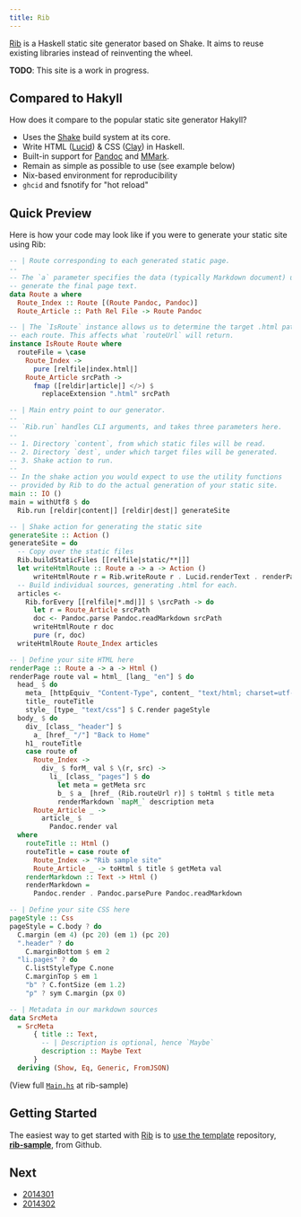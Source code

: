 ```yaml
---
title: Rib
---
```


[Rib](https://github.com/srid/rib) is a Haskell static site generator based on Shake. It aims to reuse existing libraries instead of reinventing the wheel.

**TODO**: This site is a work in progress.

## Compared to Hakyll

How does it compare to the popular static site generator Hakyll?

- Uses the [Shake](https://shakebuild.com/) build system at its core.
- Write HTML ([Lucid](https://chrisdone.com/posts/lucid2/)) & CSS ([Clay](http://fvisser.nl/clay/)) in Haskell.
- Built-in support for [Pandoc](https://pandoc.org/) and [MMark](https://github.com/mmark-md/mmark).
- Remain as simple as possible to use (see example below)
- Nix-based environment for reproducibility
- `ghcid` and fsnotify for "hot reload"

## Quick Preview

Here is how your code may look like if you were to generate your static site
using Rib:

```haskell
-- | Route corresponding to each generated static page.
--
-- The `a` parameter specifies the data (typically Markdown document) used to
-- generate the final page text.
data Route a where
  Route_Index :: Route [(Route Pandoc, Pandoc)]
  Route_Article :: Path Rel File -> Route Pandoc

-- | The `IsRoute` instance allows us to determine the target .html path for
-- each route. This affects what `routeUrl` will return.
instance IsRoute Route where
  routeFile = \case
    Route_Index ->
      pure [relfile|index.html|]
    Route_Article srcPath ->
      fmap ([reldir|article|] </>) $
        replaceExtension ".html" srcPath

-- | Main entry point to our generator.
--
-- `Rib.run` handles CLI arguments, and takes three parameters here.
--
-- 1. Directory `content`, from which static files will be read.
-- 2. Directory `dest`, under which target files will be generated.
-- 3. Shake action to run.
--
-- In the shake action you would expect to use the utility functions
-- provided by Rib to do the actual generation of your static site.
main :: IO ()
main = withUtf8 $ do
  Rib.run [reldir|content|] [reldir|dest|] generateSite

-- | Shake action for generating the static site
generateSite :: Action ()
generateSite = do
  -- Copy over the static files
  Rib.buildStaticFiles [[relfile|static/**|]]
  let writeHtmlRoute :: Route a -> a -> Action ()
      writeHtmlRoute r = Rib.writeRoute r . Lucid.renderText . renderPage r
  -- Build individual sources, generating .html for each.
  articles <-
    Rib.forEvery [[relfile|*.md|]] $ \srcPath -> do
      let r = Route_Article srcPath
      doc <- Pandoc.parse Pandoc.readMarkdown srcPath
      writeHtmlRoute r doc
      pure (r, doc)
  writeHtmlRoute Route_Index articles

-- | Define your site HTML here
renderPage :: Route a -> a -> Html ()
renderPage route val = html_ [lang_ "en"] $ do
  head_ $ do
    meta_ [httpEquiv_ "Content-Type", content_ "text/html; charset=utf-8"]
    title_ routeTitle
    style_ [type_ "text/css"] $ C.render pageStyle
  body_ $ do
    div_ [class_ "header"] $
      a_ [href_ "/"] "Back to Home"
    h1_ routeTitle
    case route of
      Route_Index ->
        div_ $ forM_ val $ \(r, src) ->
          li_ [class_ "pages"] $ do
            let meta = getMeta src
            b_ $ a_ [href_ (Rib.routeUrl r)] $ toHtml $ title meta
            renderMarkdown `mapM_` description meta
      Route_Article _ ->
        article_ $
          Pandoc.render val
  where
    routeTitle :: Html ()
    routeTitle = case route of
      Route_Index -> "Rib sample site"
      Route_Article _ -> toHtml $ title $ getMeta val
    renderMarkdown :: Text -> Html ()
    renderMarkdown =
      Pandoc.render . Pandoc.parsePure Pandoc.readMarkdown

-- | Define your site CSS here
pageStyle :: Css
pageStyle = C.body ? do
  C.margin (em 4) (pc 20) (em 1) (pc 20)
  ".header" ? do
    C.marginBottom $ em 2
  "li.pages" ? do
    C.listStyleType C.none
    C.marginTop $ em 1
    "b" ? C.fontSize (em 1.2)
    "p" ? sym C.margin (px 0)

-- | Metadata in our markdown sources
data SrcMeta
  = SrcMeta
      { title :: Text,
        -- | Description is optional, hence `Maybe`
        description :: Maybe Text
      }
  deriving (Show, Eq, Generic, FromJSON)
```

(View full [`Main.hs`](https://github.com/srid/rib-sample/blob/master/src/Main.hs) at rib-sample)

## Getting Started

The easiest way to get started with [Rib](/) is to [use the
template](https://help.github.com/en/articles/creating-a-repository-from-a-template)
repository, [**rib-sample**](https://github.com/srid/rib-sample), from Github.

## Next

* [2014301](z://concepts)
* [2014302](z://examples)


